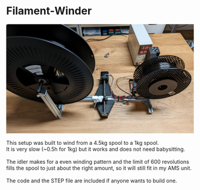 # Filament-Winder

![image](Running.jpg)

This setup was built to wind from a 4.5kg spool to a 1kg spool.  
It is very slow (~0.5h for 1kg) but it works and does not need babysitting.  
\
The idler makes for a even winding pattern and the limit of 600 revolutions fills the spool to just about the right amount, so it will still fit in my AMS unit.  
\
The code and the STEP file are included if anyone wants to build one.
